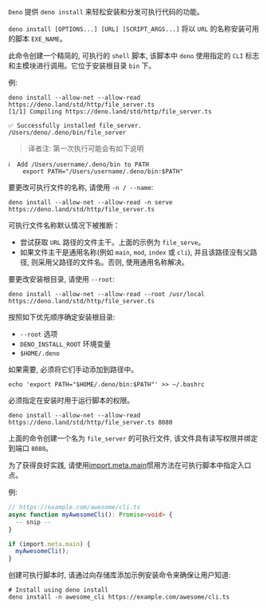 `Deno` 提供 `deno install` 来轻松安装和分发可执行代码的功能。

`deno install [OPTIONS...] [URL] [SCRIPT_ARGS...]` 将以 `URL` 的名称安装可用的脚本 `EXE_NAME`。

此命令创建一个精简的, 可执行的 `shell` 脚本, 该脚本中 `deno` 使用指定的 `CLI` 标志和主模块进行调用。它位于安装根目录 `bin` 下。

例:
```shell
deno install --allow-net --allow-read https://deno.land/std/http/file_server.ts
[1/1] Compiling https://deno.land/std/http/file_server.ts

✅ Successfully installed file_server.
/Users/deno/.deno/bin/file_server
```

> 译者注: 第一次执行可能会有如下说明
```shell
ℹ️  Add /Users/username/.deno/bin to PATH  
    export PATH="/Users/username/.deno/bin:$PATH"
```

要更改可执行文件的名称, 请使用 `-n / --name`:
```shell
deno install --allow-net --allow-read -n serve https://deno.land/std/http/file_server.ts
```

可执行文件名称默认情况下被推断：
- 尝试获取 `URL` 路径的文件主干。上面的示例为 `file_serve`。
- 如果文件主干是通用名称(例如 `main`, `mod`, `index` 或 `cli`), 并且该路径没有父路径, 则采用父路径的文件名。否则, 使用通用名称解决。

要更改安装根目录, 请使用 `--root`:
```shell
deno install --allow-net --allow-read --root /usr/local https://deno.land/std/http/file_server.ts
```

按照如下优先顺序确定安装根目录:
- `--root` 选项
- `DENO_INSTALL_ROOT` 环境变量
- `$HOME/.deno`

如果需要, 必须将它们手动添加到路径中。
```shell
echo 'export PATH="$HOME/.deno/bin:$PATH"' >> ~/.bashrc
```
必须指定在安装时用于运行脚本的权限。
```shell
deno install --allow-net --allow-read https://deno.land/std/http/file_server.ts 8080
```

上面的命令创建一个名为 `file_server` 的可执行文件, 该文件具有读写权限并绑定到端口 `8080`。

为了获得良好实践, 请使用[import.meta.main](https://deno.land/manual/examples/testing_if_main)惯用方法在可执行脚本中指定入口点。

例:
```ts
// https://example.com/awesome/cli.ts
async function myAwesomeCli(): Promise<void> {
  -- snip --
}

if (import.meta.main) {
  myAwesomeCli();
}
```

创建可执行脚本时, 请通过向存储库添加示例安装命令来确保让用户知道:
```shell
# Install using deno install
deno install -n awesome_cli https://example.com/awesome/cli.ts
```